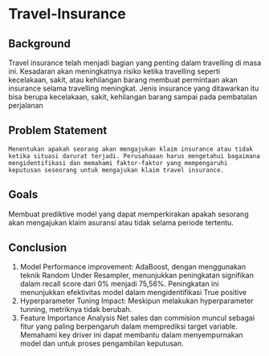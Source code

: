 # Travel-Insurance

## Background
  Travel insurance telah menjadi bagian yang penting dalam travelling di masa ini. Kesadaran akan meningkatnya risiko ketika travelling seperti kecelakaan, sakit, atau kehilangan barang membuat permintaan akan insurance selama travelling meningkat. Jenis insurance yang ditawarkan itu bisa berupa kecelakaan, sakit, kehilangan barang sampai pada pembatalan perjalanan


## Problem Statement
    Menentukan apakah seorang akan mengajukan klaim insurance atau tidak ketika situasi darurat terjadi. Perusahaaan harus mengetahui bagaimana mengidentifikasi dan memahami faktor-faktor yang mempengaruhi keputusan seseorang untuk mengajukan klaim travel insurance.

## Goals
Membuat prediktive model yang dapat memperkirakan apakah sesorang akan mengajukan klaim asuransi atau tidak selama periode tertentu.

## Conclusion
1. Model Performance improvement:
AdaBoost, dengan menggunakan teknik Random Under Resampler, menunjukkan peningkatan signifikan dalam recall score dari 0% menjadi 75,56%. Peningkatan ini menunjukkan efektivitas model dalam mengidentifikasi True positive
2. Hyperparameter Tuning Impact:
Meskipun melakukan hyperparameter tunning, metriknya tidak berubah.
3. Feature Importance Analysis
Net sales dan commision muncul sebagai fitur yang paling berpengaruh dalam memprediksi target variable. Memahami key driver ini dapat membantu dalam menyempurnakan model dan untuk proses pengambilan keputusan.



